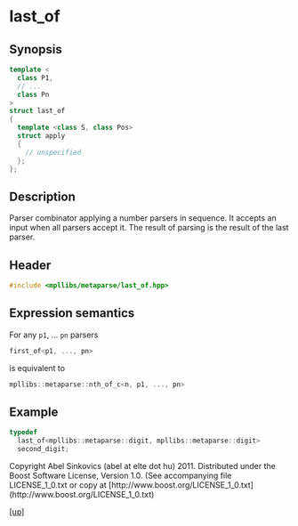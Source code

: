 # last_of

## Synopsis

```cpp
template <
  class P1,
  // ...
  class Pn
>
struct last_of
{
  template <class S, class Pos>
  struct apply
  {
    // unspecified
  };
};
```

## Description

Parser combinator applying a number parsers in sequence. It accepts an input
when all parsers accept it. The result of parsing is the result of the last
parser.

## Header

```cpp
#include <mpllibs/metaparse/last_of.hpp>
```

## Expression semantics

For any `p1`, ... `pn` parsers

```cpp
first_of<p1, ..., pn>
```

is equivalent to

```cpp
mpllibs::metaparse::nth_of_c<n, p1, ..., pn>
```

## Example

```cpp
typedef
  last_of<mpllibs::metaparse::digit, mpllibs::metaparse::digit>
  second_digit;
```

<p class="copyright">
Copyright Abel Sinkovics (abel at elte dot hu) 2011.
Distributed under the Boost Software License, Version 1.0.
(See accompanying file LICENSE_1_0.txt or copy at
[http://www.boost.org/LICENSE_1_0.txt](http://www.boost.org/LICENSE_1_0.txt)
</p>

[[up]](reference.html)


